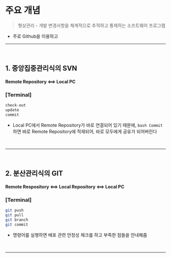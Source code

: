 
# 주요 개념 
> 형상관리 -  개발 변경사항을 체계적으로 추적하고 통제하는 소프트웨어 프로그램

* 주로 Github을 이용하고

<hr>
<br>

## 1. 중앙집중관리식의 SVN

#### Remote Repository <==> Local PC 

### [Terminal]
```bash
check-out
update
commit
```
* Local PC에서 Remote Repository가 바로 연결되어 있기 때문에, ```bash Commit```하면 바로 Remote Repository에 적재되어, 바로 모두에게 공유가 되어버린다

<br>
<hr>
<br>

## 2. 분산관리식의 GIT

#### Remote Respository <==> Local Repository <==> Local PC

### [Terminal]
```bash
git push
git pull
git branch 
git commit
```
* 명령어를 실행하면 배포 관련 안정성 체크를 하고 부족한 점들을 안내해줌

<br>
<hr>
<br>
